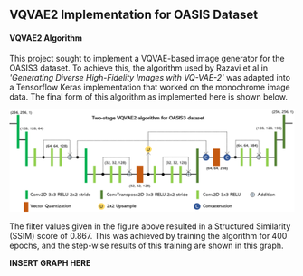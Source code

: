 ## VQVAE2 Implementation for OASIS Dataset

#### VQVAE2 Algorithm
This project sought to implement a VQVAE-based image generator for the OASIS3 dataset. To achieve this, the algorithm used by Razavi et al in *'Generating Diverse High-Fidelity Images with VQ-VAE-2'* was adapted into a Tensorflow Keras implementation that worked on the monochrome image data. The final form of this algorithm as implemented here is shown below.

![vqvae_diagram](vqvae_diagram.png)

The filter values given in the figure above resulted in a Structured Similarity (SSIM) score of 0.867. This was achieved by training the algorithm for 400 epochs, and the step-wise results of this training are shown in this graph.

**INSERT GRAPH HERE**

